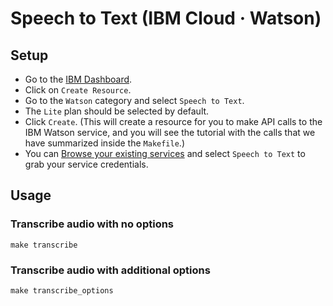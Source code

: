 # Speech to Text (IBM Cloud · Watson)

## Setup

- Go to the [IBM Dashboard](https://console.bluemix.net/dashboard/apps).
- Click on `Create Resource`.
- Go to the `Watson` category and select `Speech to Text`.
- The `Lite` plan should be selected by default.
- Click `Create`. (This will create a resource for you to make API calls to the IBM Watson service, and you will see the tutorial with the calls that we have summarized inside the `Makefile`.)
- You can [Browse your existing services](https://console.bluemix.net/developer/watson/existing-services) and select `Speech to Text` to grab your service credentials.

## Usage

### Transcribe audio with no options

```
make transcribe
```

### Transcribe audio with additional options

```
make transcribe_options
```